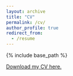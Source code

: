 ```yaml
---
layout: archive
title: "CV"
permalink: /cv/
author_profile: true
redirect_from:
  - /resume
---
```


{% include base_path %}

[Download my CV here.]([https://drive.google.com/file/d/1WQgseyDRmTys-dW40s3vd4wNgfqXNop_/view?usp=sharing])


